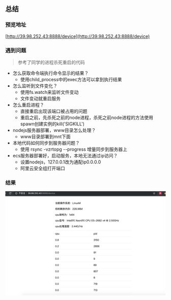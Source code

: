 ## 总结
### 预览地址
[http://39.98.252.43:8888/device](http://39.98.252.43:8888/device)

### 遇到问题
> 参考了同学的进程杀死重启的代码
+ 怎么获取命令端执行命令显示的结果？
  + 使用child_process中的exec方法可以拿到执行结果
+ 怎么监听到文件变化？
  + 使用fs.watch来监听文件变动
  + 文件变动就重启服务
+ 怎么重启进程？
  + 直接重启出现该端口被占用的问题
  + 重启之前，先杀死之前的node进程，杀死之前node进程的方法使用spawn创建实例的kill('SIGKILL')
+ nodejs服务器部署，www目录怎么处理？
  + www目录部署到mnt下面 
+ 本地代码如何同步到服务器问题？
  + 使用 rsync -vzrtopg --progress 增量同步到服务器上
+ ecs服务器部署好，启动服务，本地无法通过ip访问？
  + 设置nodejs，127.0.0.1改为通配ip0.0.0.0
  + 阿里云安全组打开端口

### 结果
![结果](./result.png)